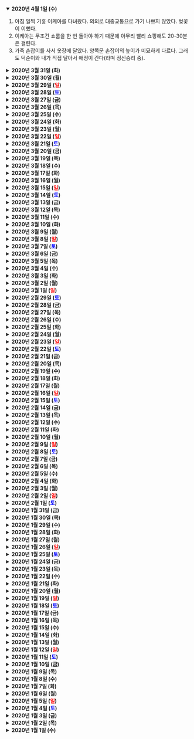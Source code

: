 <details open>
    <summary><b>2020년 4월 1일 (수)</b></summary>
        <ol>
            <li>아침 일찍 기흥 이케아를 다녀왔다. 의외로 대중교통으로 가기 나쁘지 않았다. 벚꽃이 이뻤다.</li>
            <li>이케아는 무조건 쇼룸을 한 번 돌아야 하기 때문에 아무리 빨리 쇼핑해도 20-30분은 걸린다.</li>
            <li>가죽 손잡이를 사서 옷장에 달았다. 양쪽문 손잡이의 높이가 미묘하게 다르다. 그래도 덕순이와 내가 직접 달아서 애정이 간다(라며 정신승리 중).</li>
        </ol>
</details>
<details>
    <summary><b>2020년 3월 31일 (화)</b></summary>
        <p>계속되는 짐 정리 지옥. 끝나질 않는다.</p>
</details>
<details>
    <summary><b>2020년 3월 30일 (월)</b></summary>
        <p>오늘도 가구조립, 방 정리, 박스 치우기의 연속.</p>
</details>
<details>
    <summary><b>2020년 3월 29일 (<text style="color:red">일</text>)</b></summary>
        <ol>
            <li>하루 종일 가구 조립만 했다. 고등학생 때 피규어 조립하다 허리 아파서 물리치료받은 생각이 나, 중간중간 허리 스트레칭을 했다. 가구를 조립하는 게 어른의 취미가 될 수도 있겠다는 생각을 했다. 하지만 박스 치우는 게 너무 귀찮다. 요즘엔 박스에 붙은 라벨, 테이프도 다 떼서 버려야 하니 더더욱 귀찮다. 이케아 라벨은 특히 떼기가 어려워 너무너무너무 귀찮다.</li>
            <li>조립할 게 아직 2개 더 남았다. 내일 마무리하기로. 다행히 쌓인 박스와 생활 쓰레기는 다 버렸다.</li>
            <li>내일은 에어컨 설치!</li>
        </ol>
</details>
<details>
    <summary><b>2020년 3월 28일 (<text style="color:blue">토</text>)</b></summary>
        <p>가구와 에어컨을 질렀다.</p>
</details>
<details>
    <summary><b>2020년 3월 27일 (금)</b></summary>
        <ol>
            <li>📖 성공한 사람들은 왜 격무에도 스트레스가 없을까 - '성공한 사람들의 업무 스킬을 모아놓은 책인가?' 하고 읽었더니 대부분 건강 관리에 대한 내용이었다. 기대와는 많이 달랐지만 그래도 배울 점은 많았다. 건강 관리가 성공에 필수요소이기도하고.</li>
            <li>오랜만에 파이썬 프로그래밍.</li>
            <li>월급이 들어왔다.</li>
        </ol>
</details>
<details>
    <summary><b>2020년 3월 26일 (목)</b></summary>
        <ol>
            <li>드디어 인공지능 학습 알바비가 입금되었다. 페이팔 달러로 입금된 것을 네이버포인트로 환전했다. 꿀팁의 덕순이에게 감사.</li>
            <li>카카오뱅크 상담원과 카카오톡으로 대화할 수 있어 편하다. 상담원과의 10초만에 연결되었다. 내가 원하는 답변을 듣지는 못했지만, 그 편리함에는 감탄했다. 독일 인터넷서비스 상담원과 페이스북 메신저로 대화하는데 1~2일 걸린 것 생각하면 완전 다른 세상.</li>
            <li>📖 다이어터 1~3권 - 독일에서 웹툰으로 읽고, 이번에 중고로 단행본을 사서 또 읽었다. 노력해서 변화하는 이야기는 언제 읽어도 재밌다.</li>
        </ol>
</details>
<details>
    <summary><b>2020년 3월 25일 (수)</b></summary>
        <ol>
            <li>📖 최강전설 쿠로사와 1~11권 - 완결까지 나온 것을 모르고 있었다. 아이패드로 대여해서 다 읽었다. 늘 드는 생각이지만, 다른 이에게 무언가를 강요하는 것은 좋지 않다. 나에게 무언가를 강요해도 되는 건 나 자신뿐이다. 삶의 질은 타협할 수 있다. 내 생활을 내 마음대로 정하지 못하는 것은 견디기 힘들다.</li>
            <li>📖 만화로 배우는 곤충의 진화 - '곤충의 성생활', '곤충과 꽃과의 관계', '진화와 진보는 다르다' 부분이 가장 재밌었다. 복잡한 곤충의 세계를 교육 만화 스타일로 쉽게 풀어준다. 다만 작가의 스타일이 컷마다 드립을 넣는데, 개인적으로 재밌다기보다는 집중하는데 방해되었음.</li>
            <li>📖 파워풀 - 넷플릭스의 기업문화를 엿볼 수 있는 책. 보통 기업들과는 많이 다르다. 엄청 새롭고 혁신적이라기보다는, 군살이 없고 솔직하다.</li>
        </ol>
</details>
<details>
    <summary><b>2020년 3월 24일 (화)</b></summary>
        <ol>
            <li>오늘은 중요한 회의가 있다. 잘 해내야 한다.</li>
            <li>아이패드를 보조 모니터로 쓰니 편하다.</li>
            <li>아이패드로 TFT 하니까 재밌다. 먼 미래에 플스 게임도 아이패드로 할 수 있었으면 좋겠다.</li>
        </ol>
</details>
<details>
    <summary><b>2020년 3월 23일 (월)</b></summary>
        <ol>
            <li>날씨가 많이 따뜻해졌다. 빨래가 잘 마른다.</li>
            <li>세탁기 세제통에 석회가 쌓이지 않는다...! 욕실 배수구에 석회가 쌓이지 않는다!! 싱크대에 석회가 쌓이지 않는다!!!</li>
            <li>한 3주 전부터 브런치에 글을 쓰고 있다. 주제는 나의 회사일 관련. 관심 있으신 분들은 여기로: <a href="https://brunch.co.kr/@manofpeace">https://brunch.co.kr/@manofpeace</a></li>
        </ol>
</details>
<details>
    <summary><b>2020년 3월 22일 (<text style="color:red">일</text>)</b></summary>
        <p>📖 이기려면 함께 가라 - 다시 정신차리고 즐겁게 일하자.</p>
</details>
<details>
    <summary><b>2020년 3월 21일 (<text style="color:blue">토</text>)</b></summary>
        <p>덕순이의 추천으로 가구 슬라이딩 패드를 사서 의자 밑에 붙였다. 밀면 드르륵하던 의자가 이젠 스르륵 미끄러진다. 층간소음도 안 난다. 무거운 의자라 걱정했지만 아주 잘 미끄러진다. 몇 개 더 사야지.</p>
</details>
<details>
    <summary><b>2020년 3월 20일 (금)</b></summary>
        <p>커튼을 직접 달았다. 뿌듯하다.</p>
</details>
<details>
    <summary><b>2020년 3월 19일 (목)</b></summary>
        <ol>
            <li>사람들이 코로나로 죽는 것보다, 경제 타격으로 파산해 굶어 죽으면 어떡하나 걱정.</li>
            <li>뜬금없이 4세대 아이패드가 공개됐다. 맥북과의 경계선이 점점 흐려진다. 정말로 갖고 싶지만 참자. 현재의 맥북과 아이패드로 충분하다.</li>
            <li>플스5 스펙이 공개됐다. 엑스박스에는 조금 밀리는 듯하다. 얼마나 안정적으로, 쿨링팬 소리 시끄럽지 않게, 좋은 게임을 많이 출시하느냐가 관건인 것 같다. 기대감은 많이 떨어졌다.</li>
            <li>전략적 팀 전투가 내일 모바일로 출시된다. 아이패드로 하면 꿀잼일 것 같다.</li>
            <li>부엌과 거실 형광등을 전부 LED로 갈았다. 환하니 기분 좋다.</li>
        </ol>
</details>
<details>
    <summary><b>2020년 3월 18일 (수)</b></summary>
        <p>부엌에 조명이 안쪽에 한 개, 바깥쪽에 한 개 있다. 그런데 스위치가 엉뚱하게 작동한다. 윗 버튼을 누르면 아무 반응이 없다. 아래 버튼을 누르면 안쪽 조명이 켜진다. 바깥쪽 조명을 키려면 안쪽 조명이 켜진 상태에서 윗 버튼을 눌러야한다. 이 상태로는 매일 신경쓰일 것 같다.</p>
        <p>무턱대고 스위치를 뜯었다. 나는 배선 전문가가 아니라 척보니 아무 이상함을 찾을 수 없었다. 이럴 때 초보자가 할 수 있는 건 하나씩 다 실험해보는거다. 일단 차단기를 내리고 무작위로 배선을 바꿔봤다. 다섯 번째 배선 조합에서 문제가 고쳐졌다. 그게 왜 옳은 배선 조합인지 이유는 모르겠다. 그러나 스트레스는 사라진다. 평화로운 아침이다.</p>
</details>
<details>
    <summary><b>2020년 3월 17일 (화)</b></summary>
        <ol>
            <li>대출금 상환이, 시작된다...!</li>
            <li>다음 주에는 2차 가구 구입이 예정되어있다. 돈은 끊임없이 나간다.</li>
            <li>📖 EBS 다큐프라임 자본주의 - 독일 살 때 덕순이와 함께 본 EBS 다큐 '자본주의'의 책 버전. 그 다큐는 내용은 좋았지만 연출이 워낙 별로였는데(심하게 자극적이다), 책은 내용이 괜찮았다. 누군가가 빚을 갚으면, 누군가는 파산한다. 전 세계가 함께하는 폭탄 돌리기 게임. 그러다 폭탄이 터지면, 모두가 데미지를 한 방 먹은 뒤, 다시 폭탄 게임을 시작한다. 지속 가능한 자본주의 시스템을 찾아내는 게 모두의 과제이지 않을까 생각한다. 결국엔 여기도 지속 가능성이네.</li>
        </ol>
</details>
<details>
    <summary><b>2020년 3월 16일 (월)</b></summary>
        <ol>
            <li>📖 외모에는 반드시 그 사람의 심리가 드러나게 되어 있다 - 그냥 재미로 읽으면 좋은 책. 잡상식으로 건져갈 만한 게 몇 개 있다. 나머지는 두루뭉술하고 일반화하기 힘든 이야기가 많음.</li>
            <li>덕순이와 함께 온라인 쇼핑을 하거나 가구를 검색할 때, 아이패드가 유용하다. 영상을 볼 때도 유용하다. 책 읽을 때도 유용하다. 아이패드의 활약이 점점 늘어나고 있다.</li>
            <li>어서 다음 주가 왔으면. 월급이 들어오면 가구와 에어컨을 지를 것이다.</li>
        </ol>
</details>
<details>
    <summary><b>2020년 3월 15일 (<text style="color:red">일</text>)</b></summary>
        <p>📖 딜리트 - EBS를 어린이/다큐 전문 채널로 만든 PD의 책. 선택과 집중은 아무리 강조해도 지나치지 않다. 완벽하고 변하지 않는 것은 독이다. 최고보다는 특별한 게 낫다. 단순함이 최고다. 군더더기를 쳐내야한다.</p>
</details>
<details>
    <summary><b>2020년 3월 14일 (<text style="color:blue">토</text>)</b></summary>
        <ol>
            <li>전 세입자가 두고 간 식기세척기를 어떻게 처리할까 고민했다. 고장이 나서 버려야 했다. 검색해보니 정부에서 운영하는 폐가전 수거 서비스가 있었다. 예약하니 카톡 알림이 왔다. 수거 전 날에 방문 시간을 안내해줬다. 수거하는 날 기사님께서 친절히 수거해가셨다. 모두 무료였다. 감동받아서 눈물이 나려고 한다.</li>
            <li>한국이 살기 좋긴 하지만, 그래도 독일과 비교해 아쉬운 점은 동네에 예쁜 집이 없다는 점이다. 물론 그 예쁜 외관을 유지하기 위해 편의성과 타협해야한다. 규제 때문에 마음대로 증축하기도 힘들어 사람들이 살 곳도 부족하다. 획일적인 모습이지만 살기는 쾌적한 한국 아파트가 거주의 본질에는 더 맞는 것 같다. 그냥 눈이 아쉬울 뿐.</li>
            <li>하루에 유튜브를 보는 시간이 많이 줄었다. 추천 영상은 거의 보지 않고, 구독한 채널에서 올라온 것 중 재밌어보이는 2~3개만 본다.</li>
        </ol>
</details>
<details>
    <summary><b>2020년 3월 13일 (금)</b></summary>
        <ol>
            <li>다행히 미세먼지 상태가 좋아 매일 환기하고 있다.</li>
            <li>주말이 기다려진다. 쌓인 박스쓰레기를 버릴 수 있어서.</li>
            <li>그림을 거는 식으로 두꺼비집을 가렸다. 안내방송 스피커도 그림으로 가렸다. 그럴싸하다.</li>
        </ol>
</details>
<details>
    <summary><b>2020년 3월 12일 (목)</b></summary>
        <ol>
            <li>가스렌지를 설치했다. 이제 불을 사용할 수 있다!</li>
            <li>보험에 가입했다.</li>
            <li>공유기 뒤에 외장하드를 연결했다. 이제 외장하드에 있는 파일을 열 때 굳이 맥북과 연결하지 않아도 된다.</li>
        </ol>
</details>
<details>
    <summary><b>2020년 3월 11일 (수)</b></summary>
        <p>📖 신경 끄기의 기술 - 무한긍정은 건강하지 못하다. 내 자신에게만 집중하는 것은 좋지 못하다. 허세는 오래가지 못한다. 쾌락도 오래가지 못한다. 동기부여라는 것은 없다. 어떤 상황에 처하건 문제는 계속된다. 비교는 의미없다. 모두가 위대해질 수는 없다. 반드시 최고가 될 필요는 없다. 폭넓은 경험을 끊임없이 하는 것은 의미없다. 좋게 좋게 포장하는 것은 좋지 않다. 누가 시켜서 어쩔 수 없이 하는 건 고통이다. 너무 깊게 생각하지 말고 그냥 하는 게 중요하다.</p>
</details>
<details>
    <summary><b>2020년 3월 10일 (화)</b></summary>
        <ol>
            <li>지역화폐 카드를 만들었다. 충전식 카드로, 지역 내의 가게에서만 사용할 수 있다. 할인율도 6~10%로 꽤 높다. 집 근처 가게에서 결제할 때는 이 카드를 애용할 예정.</li>
            <li>블랙 위도우 트레일러 멋있다. 개봉일 5월 1일 전에는 코로나 사태가 끝나 있길 바랄 뿐.</li>
            <li>🎬 정직한 후보 - 가벼운 마음으로 즐겁게 볼 수 있는 영화. 집주인님께서 주신 영화 관람권으로 봐서 더 꿀잼이었음.</li>
        </ol>
</details>
<details>
    <summary><b>2020년 3월 9일 (월)</b></summary>
        <ol>
            <li>📖 새벽 세시, 공시생 일기 - 저자는 현재 경기도 시청에서 일하는 공무원. 공무원 시험을 준비하며 짬짬이 쓴 일기를 엮은 책이다. 공시생의 삶은 어떤지 궁금하여 읽었는데, 역시 고되다.</li>
            <li>덕순이가 쓸 PC를 샀다. 쌩쌩 잘 돌아간다. 이케아 책상 높낮이 조절도 된다. 기분이 좋다.</li>
            <li>택배박스를 버릴 때 겉면의 택배 라벨과 테이프를 다 떼어내야 한다고 한다. 몇 개 떼어내다가 더 빠르게 뗄 수 있지 않을까 유튜브를 검색했다. 역시 관련 영상이 수두룩하게 나온다. 영상을 따라 하며 떼니 훨씬 낫다. 유튜브는 정말 고마운 존재다.</li>
        </ol>
</details>
<details>
    <summary><b>2020년 3월 8일 (<text style="color:red">일</text>)</b></summary>
        <p>📖 불의 검 1~12권 - 대하드라마를 본 듯한 재미가 있었다. 아라가 이 악물고 대장질을 할 때, 아무르 사람들이 제사를 지내는 장면에는 눈시울이 붉어졌다. 엔딩도 좋았다.</p>
</details>
<details>
    <summary><b>2020년 3월 7일 (<text style="color:blue">토</text>)</b></summary>
        <ol>
            <li>너덜너덜한 콘센트 케이스를 (일단 시험 삼아 1개만) 교체했다. 유튜브 영상 보며 따라 하니 할만하다. 나중에 너덜너덜한 것 다 바꿔야지. 새삼 영상 지식을 무료로 검색할 수 있는 환경을 제공해준 유튜브와 인터넷에게 감사.</li>
            <li>밥솥으로 고구마 쪄먹으니 간편하고 맛있다.</li>
            <li>주말은 분리수거. 이삿짐 박스가 상당히 많다.</li>
            <li>덕순이의 책상을 조립했다. 공간이 널찍하다. 높이도 위아래로 조절할 수 있다.</li>
            <li>공기청정기를 스마트폰과 연동시켰다. 사실 그냥 버튼 누르는 것이 더 편하고 빠르다. 그래도 굳이 스마트폰으로 조작하는 것이 즐겁다.</li>
            <li>집주인님께서 주신 영화관람권으로 덕순이와 영화.</li>
        </ol>
</details>
<details>
    <summary><b>2020년 3월 6일 (금)</b></summary>
        <ol>
            <li>정수기 설치해서 쓰니 편하다.</li>
            <li>택배가 계속 온다. 끊임없는 박스까기.</li>
            <li>드릴로 집 여기저기를 수리하는 것이 재밌다. 뭔가가 완성되는 기쁨.</li>
        </ol>
</details>
<details>
    <summary><b>2020년 3월 5일 (목)</b></summary>
        <ol>
            <li>전셋집으로 이사했다. 현금이 거의 다 바닥났다. 수납장은 3월 말에 월급이 들어오면 구입하는 걸로 결정. 당분간은 물건을 꺼내놓거나 박스에 넣은 채로 살아야 한다. 마침 코로나바이러스 문제도 있으니, 집들이는 나중에 해야겠다.</li>
            <li>테이블은 미리 사길 잘했다. 넓기도 하고, 콘센트 꽂이가 빌트인 되어있어 편하다.</li>
            <li>살림 장만을 위해 거대한 쇼핑을 여러 번 했다. 큰돈이 나간 것은 슬프지만 소득공제에 큰 도움이 될 것을 생각하면 위로가 된다.</li>
            <li>쇼핑하면서 각종 결제수단을 써봤다. 네이버페이, 쓱페이, 카카오페이, 앱카드, 실물 카드 등. 앱카드가 생각보다 편하다. 카카오페이는 생각보다 잘 안쓴다. 네이버페이는 적립을 많이 해줘서 좋다. 쓱페이는 그냥저냥인데 신세계 빨로 자주 쓰게 된다.</li>
            <li>문 앞에 택배 놓고 가는 시스템 재밌다.</li>
        </ol>
</details>
<details>
    <summary><b>2020년 3월 4일 (수)</b></summary>
        <p>한국은 분리수거를 꼼꼼하게 해야 한다(경비 아저씨의 눈길이 예리하다). 택배박스 라벨, 테이프도 따로 제거를 해야 한다. 사람들이 이 약속을 잘 지키는 것이 놀랍다.</p>
        <p>나는 버리는 재활용 쓰레기 중 실제로 재활용되는 것은 얼마 안 되는 것을 안다. 그래도 그 낮은 확률에라도 걸리길 기대하며 분리수거를 한다. 물론 플라스틱 소비 자체를 줄이는 것이 가장 좋다.</p>
</details>
<details>
    <summary><b>2020년 3월 3일 (화)</b></summary>
        <ol>
            <li>아파트 경비아저씨와 인사했다.</li>
            <li>원목 테이블이 왔다.</li>
            <li>집 비밀번호를 바꿨다.</li>
            <li>인터넷을 설치했다.</li>
            <li>독일의 이삿짐이 왔다.</li>
            <li>이불빨래를 했다.</li>
            <li>내일은 전셋집으로 완전히 이사한다.</li>
            <li>📖 장사의 신 - 나는 자영업자가 아니다. 그럼에도 불구하고 배울 점이 아주 많은 책. 내용 자체도 재밌다. 특히 저자의 다양한 접객 아이디어가 신선하다. 통 큰 서비스보다, 자잘한 서비스를 축적해나가는 것이 포인트. 반값 맥주를 제공하기보다, (오늘 들어온 회가 너무 싱싱해서) 한 번 드셔 보시라며 한 점 올려주는 것이 단골을 만든다.</li>
        </ol>
</details>
<details>
    <summary><b>2020년 3월 2일 (월)</b></summary>
        <p>📖 내 문장이 그렇게 이상한가요? - 문장 잘 쓰는 법과 일기가 묘하게 섞여있는 책. 이런 걸 재밌고 유익하다고 하는 것 같다.</p>
</details>
<details>
    <summary><b>2020년 3월 1일 (<text style="color:red">일</text>)</b></summary>
        <p>새로 산 세탁기가 과연 전셋집 세탁실 문을 통과할 수 있을까 걱정.</p>
</details>
<details>
    <summary><b>2020년 2월 29일 (<text style="color:blue">토</text>)</b></summary>
        <ol>
            <li>📖 윤태영의 좋은 문장론 - 글을 좀 더 잘 쓰고 싶어서 읽은 책. 이 책에 따르면 글은 잘 쓰는 것보다 잘 고치는 것이 더 중요하다. 시작할 때는 일단 내용 위주로 쓰자. 그리고 다시 읽으면서 여러 번 고치자. 간결하고 쉬운 문장으로 고치자.</li>
            <li>가구 보러 이케아 간다. 한국 이케아는 어떻게 다를지 (아니면 하나도 안 다를지) 기대된다.</li>
            <li>전세대출을 도와주신 은행 직원분을 칭찬하는 민원을 넣었다. 그분의 승진에 조금이라도 도움이 되기를 바란다.</li>
        </ol>
</details>
<details>
    <summary><b>2020년 2월 28일 (금)</b></summary>
        <ol>
            <li>건조해서 인공눈물을 많이 넣어서 그런지, 속눈썹이 많이 자랐다. 숱도 풍부해졌다.</li>
            <li>전셋집을 얻었다. 계획 속에만 있던 전셋집을 실제로 얻었다!</li>
            <li>오늘은 도배하는 날. 쓰레기봉투, 음료수, 간식을 사자.</li>
            <li>집의 정확한 도면을 만드려 한다. 오피스 디포에서 줄자를 샀다.</li>
        </ol>
</details>
<details>
    <summary><b>2020년 2월 27일 (목)</b></summary>
        <ol>
            <li>📖 일의 기쁨과 슬픔 - 재밌는 단편 소설집이었다. 첫 두 편은 뭔가 밥 먹다 만 느낌이어서 이상했는데, 나머지는 괜찮았다.</li>
            <li>📖 남편이 회사를 그만둔다고 합니다... - 크게 재밌지도, 재미없지도 않은 만화책. 돈 내고 읽지 않아서 다행이다.</li>
            <li>저번 달에 짧은 글을 써서 국립국어원에 제출했다 (인공지능 학습을 위해 쓰인다고 한다. 현재는 마감되었음). 그 보상으로 문화상품권 3만 원을 받았는데, 어디에 써야 될지 약간 고민.</li>
        </ol>
</details>
<details>
    <summary><b>2020년 2월 26일 (수)</b></summary>
        <p>집 앞 고깃집의 점심 메뉴가 좋다.</p>
</details>
<details>
    <summary><b>2020년 2월 25일 (화)</b></summary>
        <ol>
            <li>인공지능 학습 알바비를 받기 위해 미국의 W-8BEN 문서에 서명을 해야 했는데, 모두 전자서명으로 이루어졌다. 한국의 공문서에는 언제 전자서명이 도입되려나, 생각을 해보았는데 한국은 이미 (휴대폰 또는 공인인증서를 통한) 본인인증 시스템이 서명을 대체하고 있다. 공문서 관련해서 '내가 손으로 서명할 일이 있었던가?' 질문해보니 없었다. 이미 앞서가고 있었음.</li>            
            <li>📖 평등은 없다 - 너무 짧은 책이라 당황스러웠지만 그래도 생각해볼 만한 주제였다. 경제적 불평등이 문제가 아니라 빈곤이 문제고 다수가 돈을 (괜찮은 일상을 살기에) 충분하게 갖지 못함이 문제다.</li>
            <li>📖 나는 아마존에서 미래를 다녔다 - (실제로 그런지는 모르겠지만 일단 저자가 스스로를 소개하기엔) 슈퍼 록스타 개발자가 아닌 평범한 실력의 개발자로서 아마존에서 12년간 근무하며 경험하고 배웠던 일들과 아마존의 업무 문화를 엿볼 수 있는 책. 공감 가는 내용과 배울 내용이 적절히 섞여있어 개인적으로 많이 와 닿는 책이었다. 끝없이 오직 본질을 추구하며 달려가는 것은 매우 보람차면서도 지치는 일이다.</li>
        </ol>
</details>
<details>
    <summary><b>2020년 2월 24일 (월)</b></summary>
        <p>📖 하이퍼포커스 - 언제나 100% 집중하는 삶은 사실 그리 좋지 못하다는 것을 가르쳐준 책. 몰입 상태는 최고로 생산적이지만 강한 통제력 때문에 창의적이지 못하다. 반대로 아무 생각 없이 멍 때리기는 생산적이지는 않지만 창의적이다. 창의적이기만 해서는 아무것도 이루지 못하지만, 생산적이기만 해서는 새로운 관점에서 보지 못한다.</p>
        <p>결론은 (언제나 그렇듯이) 밸런스.</p>
</details>
<details>
    <summary><b>2020년 2월 23일 (<text style="color:red">일</text>)</b></summary>
        <ol>
            <li>일요일은 가계부 작성.</li>
            <li>어머니가 주신 시루떡 맛있다.</li>
            <li>오랜만에 오래 잘잤다.</li>
        </ol>
</details>
<details>
    <summary><b>2020년 2월 22일 (<text style="color:blue">토</text>)</b></summary>
        <ol>
            <li>다음 주에 전셋집 잔금을 치르기 위해 이체한도를 올렸다. 긴장됨.</li>
            <li>다행히 마블과 소니의 관계는 좋은 쪽으로 발전하고 있는 듯. 스파이더맨 영화가 더 다양하게 나올 것 같다.</li>
            <li>인공지능 학습시키기 알바 2개.</li>
        </ol>
</details>
<details>
    <summary><b>2020년 2월 21일 (금)</b></summary>
        <ol>
            <li>안드로이드11이 프리뷰 봤는데 재밌는 기능이 많다. 특히 화면 자체 녹화 기능과 세부 권한 설정.</li>
            <li>김밥 김에 밥 깔아주고 다 만든 김밥 썰어주는 로봇이 신기하다.</li>
            <li>커피우유 2+1 좋다.</li>
        </ol>
</details>
<details>
    <summary><b>2020년 2월 20일 (목)</b></summary>
        <ol>
            <li>덕순이가 추천해준 중국노래 芒种 아주 좋다.</li>
            <li>전세대출이 본심사에 들어갔다. 긴장됨.</li>
            <li>국민은행 전자 서명 스크린을 유심히 보니까 Adobe Sign을 사용하고 있었다. 국내 전자서명 업체의 소프트웨어가 아니라 놀라웠음. 어서 전자서명/전자도장으로 근로계약서도 작성하고, 부동산 거래도 하는 시대가 왔으면.</li>
            <li>카카오 이메일 계정을 만들었지만 웹버전도 없고 전용앱도 없어서 방치 중...</li>
        </ol>
</details>
<details>
    <summary><b>2020년 2월 19일 (수)</b></summary>
        <p>📖 논어 - 어려울까봐 많이 걱정했는데 생각보다는 읽을만했다. 중국어 부분은 모르니 건너뛰고, 친절한 한국어 번역과 해설이 날 살려주었다. 읽으면서 인상 깊었던 부분을 추려봄:</p>
        <ul>
            <li><i>군주는 신하를 예(禮)로써 통솔하고, 신하는 군주를 충심으로 섬겨야 합니다.</i></li>
            <li><i>백성들을 교화하고 이끌 수는 있지만, 그들에게 강요해서는 안 된다.</i></li>
            <li><i>계문자(季文子)가 세 번 생각한 뒤에야 행하였다. 공자가 이 말을 듣고 말했다. "두 번이면 충분하다."</i></li>
            <li><i>군자는 화합하지만 동일하지 않으며, 소인은 동일하지만 화합하지 않는다.</i></li>
            <li><i>원양(原壤)이 두 다리를 벌리고 앉아 공자를 기다렸다. 공자가 그를 비난하였다. "너는 어려서는 효제(孝悌)를 배우지도 않았고, 장성해서는 이뤄놓은 것도 없고, 늙어서는 죽지도 않으니 정말 도적이로다." 그러면서 지팡이로 그의 종아리를 쳤다.</i></li>
        </ul>
</details>
<details>
    <summary><b>2020년 2월 18일 (화)</b></summary>
        <p>📖 카오스 멍키 - 실리콘밸리의 (야수성이 들끓는) 무법지대와 같은 이야기는 언제 읽어도 재밌다. 특히 (저자가 페이스북에서 일했던 내용을 토대로) 페이스북의 업무 문화를 머릿속에 그려볼 수 있다는 점이 좋았다. IT 스타트업의 세계는 냉정하고, 쉴 새 없고, (끝이 없기에) 지치지만, 그만큼 중독성이 있다.</p>
        <p>흥미로운 얘기와는 별개로, 저자가 그다지 좋은 인성의 소유자는 아닌 것 같다. 저자 본인이 벌인 일 중 몇몇은 꽤 쓰레기 같은 행동이었으니까. 근데 그건 (책을 자세히 읽어보면) 저자 본인도 인정하는 것 같다.</p>
</details>
<details>
    <summary><b>2020년 2월 17일 (월)</b></summary>
        <ol>
            <li>국내 관객 수는 잘 모르겠지만 소닉은 전 세계적으로 흥한듯하다. 지난 4일 동안의 (전 세계) 박스오피스 매출이 1000억 원을 넘었음.</li>
            <li>면을 넣은 마파두부 너무 맛있다. 적당히 맵고.</li>
            <li>글을 읽을 때 E잉크와 스마트폰 중 어느 게 눈이 더 피로한가에 대한 자료를 보니 결론은 둘 다 비슷하다였다.</li>
        </ol>
</details>
<details>
    <summary><b>2020년 2월 16일 (<text style="color:red">일</text>)</b></summary>
        <ol>
            <li>이마트에서 장보고 폰으로 적립 후 카드로 결제하는 건 번거로우니 다음부터는 쓱페이를 써보자.</li>
            <li>간편 결제 서비스와 적립금 쌓이는 것 때문에 가계부 정리가 복잡해졌다. 좀 더 간단하게 정리할 수 있도록 궁리해봐야겠다.</li>
            <li>어제는 술 마시면서 책을 읽어보았는데 영 아니었다. 책은 맑은 정신으로 읽자.</li>
        </ol>
</details>
<details>
    <summary><b>2020년 2월 15일 (<text style="color:blue">토</text>)</b></summary>
        <p>📖 네이버는 어떻게 일하는가 - 네이버의 업무 문화에 대한 책인 줄 알았는데, 업무 문화뿐만 아니라 창업스토리, 현재 투자하고 있는 기술 등 네이버에 대한 전반적인 내용을 모두 다루고 있다.</p>
        <p>책에 소개된 네이버의 업무 문화는 요즘 IT회사들이 일하는 방식과 크게 다르지 않다. 자유로운 업무 스케줄을 갖고, 이동하면서 스마트폰으로 일하고 집에서 일했다가 사무실에서 일한다. 이건 크게 특별할 것이 없는 부분이다. 다만 조직관리 부분에서 아메바식 경영스타일을 도입한 것은 몰랐던 사실이라 흥미로웠다.</p>
        <p>대표가 서비스 디테일에 대한 수정 요청을 24시간 언제든지 담당 팀에게 메시지를 보내면 담당 팀이 최대한 빠르게 조치를 취하는 건, 나는 양날의 검이라고 생각한다. 디테일에 대한 집착은 환영이지만, 대표가 하는 말이면 모든 우선순위를 제쳐놓고 처리하게 되어 고객의 의견과 데이터보다 대표에 말에 귀를 기울이게 될 수도 있다. 일하는 직원으로서의 피로도도 상당할 테고.</p>
        <p>그래도 네이버가 한국을 대표하는 테크회사인 것은 사실이고, 네이버의 서비스도 상당히 괜찮아졌다. 저자가 말하는 것처럼 향후 어떻게 '검색과 뉴스' 회사에서 '기술' 회사로 거듭날지 궁금하다.</p>
</details>
<details>
    <summary><b>2020년 2월 14일 (금)</b></summary>
        <p>'원래 그런거야' 이 말이 아마 TOP3 안에 들 정도로 싫다.</p>
</details>
<details>
    <summary><b>2020년 2월 13일 (목)</b></summary>
        <p>📖 마케팅이다 - 세스 고딘이 해주는 마케팅 이야기 책. 마케팅은 '누구의 문제를 어떻게 해결해줘야 할까?'에서 출발해야 한다는 메시지에 동의한다. 본질에 집중하고 소수의 팬에게 집중해야 한다. 불특정 다수에게 광고를 뿌리는 시대는 (아직 많이들 그렇게 하고 있긴 하지만) 끝나가고 있다. 더 민주적이고, 투명하고, 빡빡하고, 혼란스럽고, 신뢰를 구축하기 어렵고, 될 놈은 되고, 껍데기가 아닌 본질에 (진짜로) 올인해야 하는, 그렇게 하기는 정말 어렵기 때문에 그렇게 해내는 자들이 보상을 쓸어가는, 그런 방향으로 (더 빠르게) 흘러갈 것이라 생각한다.</p>
</details>
<details>
    <summary><b>2020년 2월 12일 (수)</b></summary>
        <ol>
            <li>1월 통신비 8800원이 출금된다는 알림이 왔다. 독일 가기 전 6~7만 원 쓰던 걸 생각하면 아주 꿀.</li>
            <li>각종 알림이 카톡으로 오는 건 좋은데, 역시 카톡 채팅방 리스트가 난잡해지니 신경 쓰인다. 채팅과 알림 탭을 구분할 수 있으면 좋을 텐데.</li>
            <li>어제 저녁은 일 이야기하면서 삼겹살.</li>
        </ol>
</details>
<details>
    <summary><b>2020년 2월 11일 (화)</b></summary>
        <ol>
            <li>한국에선 이메일이 철저히 무시당하고 그 대신 카톡, 문자, 전화가 상당히 자주 쓰인다. 상대방의 반응을 빨리빨리 얻어낼 수는 있지만, 반대로 정확한 정보를 한 곳에 시간 순서대로 모아놓는 작업이 따로 필요해서 좀 귀찮다. 체계보다는 느낌적인 느낌이 더 중시되는 느낌적인 느낌.</li>
            <li>구독하는 해외 서비스의 결제 카드정보를 신용카드로 바꾸었다.</li>
            <li>구글의 프로그레시브 웹앱을 4개 써보았다(드라이브, 포토, 맵, 유튜브뮤직). 미래의 모든 앱은 전부 프로그레시브 웹앱으로 되지 않을까 생각한다.</li>
        </ol>
</details>
<details>
    <summary><b>2020년 2월 10일 (월)</b></summary>
        <ol>
            <li>오늘은 전세자금 마련을 위해 오랫동안 묵혀놨던 정기예금을 해지하자.</li>
            <li>신용카드를 픽업하러 가자.</li>
            <li>조금 덜 추워졌다.</li>
        </ol>
</details>
<details>
    <summary><b>2020년 2월 9일 (<text style="color:red">일</text>)</b></summary>
        <ol>
            <li>어제 저녁에 이태리 부대찌개 먹었는데 햄도 듬뿍 들었고 국물 뜨근하고 다 좋았다.</li>
            <li>장모님 환갑. 맛있는 저녁과 술. 즐거운 시간.</li>
            <li>일찍 씻고 자자. 한국 와서 수면 패턴이 많이 어그러졌음.</li>
        </ol>
</details>
<details>
    <summary><b>2020년 2월 8일 (<text style="color:blue">토</text>)</b></summary>
        <ol>
            <li>드디어 독일에서 온 이삿집이 전부 도착했다. 설날과 담당자 실수 등이 겹쳐 많이 늦어졌지만, 다 도착했으니 됐다. 지금 임시로 살고 있는 오피스텔에는 둘 곳이 없기 때문에 당분간은 부모님 집에 놓기로.</li>
            <li>🎬 버즈 오브 프레이(할리 퀸의 황홀한 해방) - 가벼운 마음으로 즐겁게 볼 수 있는 영화였다. 의외로 액션이 괜찮았고, 헌트리스 캐릭터가 마음에 든다. 내용 전개가 뒤죽박죽이면서도 나중에 합쳐진 후 막나가는 느낌이 좋았음.</li>
            <li>거실에 놓을 테이블을 결제했다. 큰 돈이 나갈 때마다 가슴이 철렁하지만, 그래도 마음에 드는 공간을 만들어 가는 건 기분이 좋다.</li>
        </ol>
</details>
<details>
    <summary><b>2020년 2월 7일 (금)</b></summary>
        <ol>
            <li>현재 나에겐 PS4가 없기 때문에, 형에게 나의 PS4 아이디를 빌려줬다. 내 라이브러리에 있는 어쌔신 크리드 오디세이를 공짜로 플레이할 수 있어서 좋아하는 중.</li>
            <li>📖 에이트 - 인공지능 사회에 관한 책. 저자가 한국인이라 좀 더 와 닿는 이야기가 많았다. 인공지능은 사회의 기계적인 부분(무언가를 만들거나, 운반하거나, 확인하거나, 감시하는 등)은 대부분 대체하고 있고 계속해서 대체할 것이다. 인공지능에게 대체되지 않는 인간이 되려면 어떡해야 할까. 책을 읽으면서 내린 결론은, 인공지능의 기술적인 사실과 존재의미를 정확히 이해하고, 그 인공지능을 적극 활용하는 창조적이고, 이타적이고, 철학적으로 생각할 수 있는 사람이 되도록 죽을 때까지 갈고닦는 삶을 살아야한다. 그렇지 않으면 인공지능의 보호 아래 그저 살아가기만 하는 존재가 될지도 모른다.</li>
            <li>90년대 대격변은 PC였고, 2000년대 초반 대격변은 인터넷, 2010년 이후의 대격변은 스마트폰. 스마트폰 다음의 대격변은 무엇일까 예측을 해보면, 나는 인공지능, 도시 인프라 그리고 법이라고 생각한다. 인공지능이야 계속해서 발전해 모든 곳에 스며들 것이고, 도시 인프라도 그에 맞춰 전부 리뉴얼되어야 하고, 관련 법도 뜯어고칠 곳이 많다. 근데 만약 인공지능 수준이 상당히 높아졌고, 도시도 대부분 스마트 시티로 리뉴얼됐고, 법도 그에 맞게 개정되었다고 치면, 그다음은 뭐지?</li>
        </ol>
</details>
<details>
    <summary><b>2020년 2월 6일 (목)</b></summary>
        <ol>
            <li>가구를 보러 원당까지 다녀왔다. 마음에 드는 걸 찾아서 다행.</li>
            <li>매끄러운 협업은 기분이 좋다.</li>
            <li>상하목장 우유 비싸지만 맛있음.</li>
        </ol>
</details>
<details>
    <summary><b>2020년 2월 5일 (수)</b></summary>
        <ol>
            <li>아침에 엄청 추웠다. 살려는 매트리스에 누워보기 위해 추위를 뚫고 침대 매장으로 가 열심히 누워본 후 결제했음.</li>
            <li>전세대출 이율을 낮추기 위해 신용카드를 발급했다. 또한 먼 미래에 높은 신용등급으로 대출을 받기 위해서도 신용카드를 써야 하는 상황. 바로바로 돈이 빠져나가지 않는 게 귀찮긴 하지만 그 외에는 괜찮을 것 같다.</li>
            <li>이마트 푸드코트 밥 맛있다.</li>
        </ol>
</details>
<details>
    <summary><b>2020년 2월 4일 (화)</b></summary>
        <ol>
            <li>📖 미니멀라이프 물건 관리와 정리법 - 원래 책 제목이 'すっきり暮らすために持たないもの、やめたこと'인데, 한국 제목은 그 뉘앙스를 다 날려버린 정리 스킬 모음집으로 만들어버렸다. 구린 제목과는 다르게 배울만한 정리 기술이 쏠쏠하게 있었다. 완벽한 수납보다는 애초에 수납할 물건을 (엄격한 규칙을 갖고)적게 유지하는 것이 핵심.</li>
            <li>덕순이가 알려준 이천쌀 아이스크림 맛있다. 이마트24 편의점에서만 판다고 함.</li>
            <li>테이블 사이즈를 보러 판교 무인양품을 갔다. 낮은 테이블이 꽤 기분 좋다. 하지만 퀄리티에 비해 비쌈.</li>
            <li>덕순이와 오전에 치과 가서 스케일링을 받았다. 독일과 비교해서 모든 것이 훌륭했다. 친절한 직원들, 최신식 장비, 폐렴 때문인지 열도 재주고, 이 닦는 법도 가르쳐주고, 의료보험까지 된다.</li>
            <li>백종원의 홍콩반점에서 고추짜장+볶음짬뽕+탕수육을 시켜 덕순이와 맛있게 먹었다. 저렴한데 맛까지 있으니 만족도 매우 높았음.</li>
            <li>은행에서 약 1시간 상담 후 전세대출을 신청했다. 덕순이와 난 이제 빚쟁이의 삶으로 향한다.</li>
        </ol>
</details>
<details>
    <summary><b>2020년 2월 3일 (월)</b></summary>
        <ol>
            <li>덕순이와 집에서 고기를 구워 먹었는데 그렇게 꿀맛일 수가 없었다. 게다가 고기 먹을 때 필요한 상추와 깻잎을 손쉽게 살 수 있다는 점에서 감동이었다. 모든 걸 베를린과 비교하면 더 증폭해서 즐길 수 있다^_^</li>
            <li>전통 찻집엔 전통 차만 있는 게 아니었다. 몰랐음.</li>
            <li>어서 전셋집으로 이사 가고 싶은 마음. 한 달 남았다.</li>
        </ol>
</details>
<details>
    <summary><b>2020년 2월 2일 (<text style="color:red">일</text>)</b></summary>
        <p>📖 공부의 미래 - 모르는 것을 효과적으로 공부하는 법을 공부하는 것이 중요하다.</p>
</details>
<details>
    <summary><b>2020년 2월 1일 (<text style="color:blue">토</text>)</b></summary>
        <ol>
            <li>한국에서 보낸 첫 한 달에 대한 감상은... 벌써 한 달이 지났네? 아직도 새로운 발견이 있다. 정말 모든 것이 모바일 위주라던가, 번화가의 길거리도 놀랍도록 깨끗하다던가, 사람들이 생각보다 마스크를 안 쓰고 다닌다던가, 지하철 와이파이가 잘 잡혀도 일부 구간(주로 터널)에서는 안 잡힌다던가, 슈퍼/편의점 브랜드별 오리지널 맥주가 생겼다던가 등등.</li>
            <li><p>오늘은 수원 영통에 있는 삼성 박물관을 다녀왔다. 주말인데도 한산한 걸 보면 큰 인기는 없는 듯? 대신 삼성 본사 옆에 있다 보니 박물관 구성을 세심하게(=돈을 발라서) 잘해놓았다. 입장료는 무료(!). 전기의 발견부터 시작해 현재 인공지능 시대에 이르기까지 삼성이 그 역사와 함께 어떤 형태로 발전해왔는지 한눈에 볼 수 있다. 애니콜 휴대폰이나 브라운관TV 같이 추억의 가전제품도 많이 볼 수 있어서 나름 재밌음.</p>
            <p>삼성은 한국인으로서 복잡 미묘한 감정이 드는 기업이지만, 세계 최고의 기술력과 자본을 가진 기업인 것은 부정할 수 없고 배울 점도 많다. 다만 전시관에 소프트웨어에 대한 이야기가 거의 없어 역시 이 부분은 아직 자신이 없구나 느꼈음.</p></li>
            <li>2월 1일이니 1월의 가계부를 정리하자.</li>
        </ol>
</details>
<details>
    <summary><b>2020년 1월 31일 (금)</b></summary>
        <ol>
            <li><p>📖 OKR: 전설적인 벤처투자자가 구글에 전해준 성공 방식 - 나는 구글이 OKR을 만들었다고 생각했는데, 1980년대에 앤디 그루브라는 사람이 만들었고, 후에 인텔이 도입했고, 그 후에 인텔이 도입한 사례를 참고해 구글이 도입했다는 것이라는 게 놀라웠다.</p>
            <p>또한 OKR은 회사에서 사용하는(내가 다니는 회사에서도 사용하고 있다) 성과 측정 도구라고만 생각했는데, 생각보다 많은 유명인들이 자신의 개인적인 용도로도 OKR을 사용하고 있다는 게 놀라웠다. 덕순이와 나 사이에서도 "우린 현재 행복한 가정을 이루고 있는가?"를 구체적으로 측정할 수 있도록 시험 삼아 OKR을 사용해보면 어떨까 한다.</p></li>
            <li>어제 친구를 만나러 공덕을 갔다. 사업을 즐거운 마음으로 하시는 것 같아 좋았고 재밌는 구경도 많이 시켜주셨다. 새로운 무언가를 만드는 사람의 이야기는 언제나 재밌음.</li>
            <li>생각해보니 나의 첫 직장은 공덕에 있었고, 매일 왕복 4시간을 출퇴근에 소비했다(당시엔 스마트폰도 없었다). 옛날엔 어떻게 그렇게 무식 부지런하게 다녔는지 모르겠다. 오랜만에 오니 기억나는 가게도 있고 새로 생긴 가게도 있고, 추억이 새록새록하다. 근로자로 일한 지 벌써 10년.</li>
        </ol>
</details>
<details>
    <summary><b>2020년 1월 30일 (목)</b></summary>
        <p>전세대출에 필요한 재직증명서와 월급명세서를 출력하려 하는데 사무실 프린터가 어째서인지 잘 작동하지 않아 오피스디포에서 가서 출력을 하는데 단 돈 200원. 게다가 카드결제가 가능하다. 나는 충격 먹었다.</p>
        <p>아직 내가 독일에 살고 있다면 프린터 구입을 고려해보겠으나 지금처럼 1) 각종 무인발급기에서 증명서를 출력할 수 있고 2) 개인적으로 필요한 서류는 몇 백 원에 출력소에서 출력할 수 있다면, 프린터는 안 사도 되겠다(사실 출력소에서 싸게 프린트하는 건 10~20년 전에도 가능했으나 어느새 잊고 있었음).</p>
        <p>프린터뿐만 아니라 다른 것도 집에 이것저것 구비해놓는 것보다 (약간 불편하더라도)필요할 때 주변 상권의 인프라를 이용하는 게 더 간편하고 돈도 덜 들 것 같다.</p>
</details>
<details>
    <summary><b>2020년 1월 29일 (수)</b></summary>
        <p>전셋집 가구 배치를 어떻게 할까 아이패드로 이리저리 돌려보다가 늦게 잤다.</p>
</details>
<details>
    <summary><b>2020년 1월 28일 (화)</b></summary>
        <ol>
            <li>어제 덕순이와 카페에 가서 각자 할 일을 하며 시간을 보냈는데 평화롭고 좋았다.</li>
            <li>대출 신청에 필요한 서류를 모으자.</li>
            <li>생각보다 편의점에 잘 안 가게 된다. 비싸기도 하고.</li>
        </ol>
</details>
<details>
    <summary><b>2020년 1월 27일 (월)</b></summary>
        <p>안락한 환경에 젖어들지 말자.</p>
</details>
<details>
    <summary><b>2020년 1월 26일 (<text style="color:red">일</text>)</b></summary>
        <p>🎬 남산의 부장들 - 친구들과 밤늦게 봐서 졸리면 어떡하나 걱정했는데 쓸데없는 걱정이었다. 다 보고 나서 계속 "재밌다 재밌다" 했음. 어제 다 읽은 한국 근현대편과 영화 내용이 겹치기 때문에 머릿속에 더 빠져들었던 것 같다.</p>
        <p>또한 한국 영화에서 의미 없이 많이 나오는 1) 과도하게 잔인한 장면 2) 내용과 관계없는 예쁜 아이캔디 배우 3) 그 아이캔디 배우의 과도한 노출과 잠자리 장면이 없어 더 마음에 들었다.</p>
</details>
<details>
    <summary><b>2020년 1월 25일 (<text style="color:blue">토</text>)</b></summary>
        <ol>
            <li>📖 역사 멘토 최태성의 한국사 근현대편 - 전근대편보다 더 가까운 과거의 일을 이야기하고 있어서 재밌었다. 2018년에 나온 책이라 그런지 문재인 대통령 취임 등 굉장히 최근까지의 내용을 다루고 있다.</li>
            <li>설을 맞아 부모님 집에 왔는데, 탁자 위에 물티슈가 하나 있었다. 물티슈 이름이 "홈플러스 시그니처 물티슈"였다. 출시된 상품이 성숙해지면서 (누구에게나 추천할 수 있는) 하나의 대표 상품으로 자리 잡아가는 게 시그니처 상품이라고 생각했는데, 홈플러스 물티슈는 아예 제품명에 '시그니처'를 넣어버렸다(사람 이름으로 치면 '김훌륭'이 아닐까). 하나의 마케팅 용어로 굳어지고 있다는 느낌을 받았다. 이 단어 중구 남방으로 너무 많이 보임.</li>
            <li>한국의 맥주 종류가 참 다양해진 게 보인다. 최근에 마신 건 GS슈퍼의 '경복궁' 맥주인데 너무 강하지 않고 맛있다. 유럽 맥주야 지겹도록 마셨으니, 국내 브랜드를 다양하게 즐겨보자.</li>
        </ol>
</details>
<details>
    <summary><b>2020년 1월 24일 (금)</b></summary>
        <p>어제 스타벅스에서 일하는데 콘센트 자리가 없어서 맥북 배터리가 간당간당했다. 하지만 살아남았음.</p>
</details>
<details>
    <summary><b>2020년 1월 23일 (목)</b></summary>
        <ol>
            <li>밥솥으로 밤 쪄 먹으니 꿀맛.</li>
            <li>집에서 일할 때 끝을 맺는 게 중요하다고 느꼈다. 안 그러면 끝도 없이 일하게 된다.</li>
            <li>레진에서 설 선물로 비싼 과일을 보내줬는데, 연재 종료된 지 꽤 된 작품(매출도 콩알만 한 수준이다)에게 왜 계속 신경 써주는지 의아하면서도 맛있게 먹었다.</li>
        </ol>
</details>
<details>
    <summary><b>2020년 1월 22일 (수)</b></summary>
        <p>📖 역사멘토 최태성의 한국사 전근대편 - 우리나라 역사에 대한 교양이 부족하다고 느끼던 참에, 예스24 북클럽에 눈에 띈 책. 단순히 랭킹이 높아서 읽기 시작했는데, 쉽게 쓴 덕분인지 빠르게 읽었다. 읽으면서 든 생각은, 나의 이득을 위해 타인을 구속하면 언젠가는 그 대가를 지불해야하는 것 같다.</p>
</details>
<details>
    <summary><b>2020년 1월 21일 (화)</b></summary>
        <p>📖 90년생이 온다 - 예스24 북클럽(덕순이 덕분에 2달 무료)에 있길래 읽었다. 의외로 자세한 사례와 연구가 꽤 있어 생각할 거리가 많았다. 앞으로의 세상은 지금보다 훨씬 더 직관적이고 투명하게 바뀔 것이라 생각한다. 그런 과정에서 나를 포함한 많은 사람들의 삶에 변화가 있겠지?</p>
</details>
<details>
    <summary><b>2020년 1월 20일 (월)</b></summary>
        <ol>
            <li>어제는 오랜 친구와 오랜만에 만나서 보쌈과 파전과 막걸리를 먹으며 즐거운 시간.</li>
            <li>이번 주는 먹는 거 조금 쉬어야지.</li>
            <li>이번 주에 한국에서의 첫 월급이 들어온다. 두근두근.</li>
        </ol>
</details>
<details>
    <summary><b>2020년 1월 19일 (<text style="color:red">일</text>)</b></summary>
        <ol>
            <li>오랜만에 9시간을 잤다.</li>
            <li>어제는 반가운 친구들을 만났다. 한 명이 미국에서 온 덕분에 서울 관광도 즐겁게 했는데, 내가 기억하던 것과 많이 달라졌다. 경복궁이 너무 아름답고 조용해서 많이 걸었다.</li>
            <li>📖 스몰빅 - 평범한 자기 계발 책일 줄 알았는데 의외로 쓸만한 부분이 있었다. 불타는 의지와 동기부여보다는 '그렇게 할 수밖에 없는 환경과 시스템'을 만들어 매일 조금씩 만들어 가는 것이 훨씬 효과적이고 현실적이다.</li>
        </ol>
</details>
<details>
    <summary><b>2020년 1월 18일 (<text style="color:blue">토</text>)</b></summary>
        <ol>
            <li>🎬 천문 - 세종대왕과 장영실의 이야기를 다룬 영화. 장영실이 흥분에 가득 차서 시계를 뚝딱뚝딱 만들 때, 그 새로운 것을 만들어내는 에너지가 기분 좋았다. 내용도 전반적으로 재밌었음.</li>
            <li>내가 돈 쓴 적도 없는 곳에서 현금영수증이 기록되길래 뭔가 싶었는데, 아마 나의 휴대폰 번호를 전에 쓰던 사람의 가족이 적립하는 것이 아닐까 싶다. 나야 손해 볼 것 없이 오히려 이득이지만, 그래도 말해줄 방법이 없어서 안타깝네.</li>
            <li>중요하고 급한 것보다, 중요하지만 급하지 않은 것에 시간을 투자하자.</li>
        </ol>
</details>
<details>
    <summary><b>2020년 1월 17일 (금)</b></summary>
        <ol>
            <li>이제 유튜브 2배속 없이는 영상을 못 보겠다.</li>
            <li>롤의 전략적 팀전투 모드가 너무 재밌어서 하루에 꼭 3판 정도는 하고 잔다. 끊임없이 새로워지는 롤을 보면 어떤 게임이 장수하는지 눈에 보인다.</li>
            <li>어젯밤에 덕순이와 전셋집 도면을 아이패드로 이리저리 돌리보면서 안에 가구를 이리저리 배치하면서 어디에 뭘 놓을지 이야기하는 순간이 아주 즐거웠다. 덕분에 늦게 잤다.</li>
        </ol>
</details>
<details>
    <summary><b>2020년 1월 16일 (목)</b></summary>
        <ol>
            <li>하루 루틴이 어느정도 자리잡혔다. 컨디션도 좋고.</li>
            <li>아침엔 감동란.</li>
            <li>점심 때 스시를 먹자!!</li>
        </ol>
</details>
<details>
    <summary><b>2020년 1월 15일 (수)</b></summary>
        <p>아침에 일어나면 독일에서 야근 중인 애들과 이야기할 수 있다.</p>
</details>
<details>
    <summary><b>2020년 1월 14일 (화)</b></summary>
        <p>살기 좋은 동네와 비싼 동네는 역시 별개라는 생각이 든다. 잠깐 판교를 갔다 올 일이 있었는데, 평균 밥값을 12000원 이상 잡아야 하고 가게도 그렇게 많지 않다. 주변 건물 디자인이나 퀄리티는 정말 좋지만, 정작 이용해야 할 인프라가 그렇게 다양하지는 않아서 집값과 물가가 훨씬 낮은 지역이 살기는 더 좋다는 생각이 들었다.</p>
</details>
<details>
    <summary><b>2020년 1월 13일 (월)</b></summary>
        <p>📖 시녀 이야기 - 역시 남에게 무언가를 강제한다는 것은 좋지 않다. 사람은 자유롭고 심심하지 않아야한다.</p>
</details>
<details>
    <summary><b>2020년 1월 12일 (<text style="color:red">일</text>)</b></summary>
        <ol>
            <li>🎬 만달로리안 시즌1 - 디즈니+ 스타워즈 드라마. 나 같은 라이트 팬이 (잔뜩 심어진 이스터에그를 눈치채지 못하는 상태에서) 보기에도 평범하게 재밌는 작품이었다. 아기 요다를 데리고 탈출하는 에피소드3과 마지막 에피소드가 가장 재밌었다.</li>
            <li>🎬 겨울왕국 - 2를 본 후에 1이 궁금해져서 아침에 봤는데 1이 훨씬 재밌었다. 2는 캐릭터와 음악 외에는 기억나는 게 별로 없는데, 1은 아주 인상적이었다.</li>
            <li>점심은 가족점심. 샤브샤브.</li>
        </ol>
</details>
<details>
    <summary><b>2020년 1월 11일 (<text style="color:blue">토</text>)</b></summary>
        <ol>
            <li>전세 계약서에 서명하고 계약금 다 지불했다. 큰 금액이라 긴장됐지만 무사히 잘 마무리되었다.</li>
            <li>집주인분이 인상도 좋고 상대방을 존중해주는 스타일이라 마음에 들었다.</li>
            <li>계약하고 오는 길에 덕순이와 명랑핫도그를 먹었는데 엄청 맛있었다. 하지만 칼로리가 폭탄이어서 정말 가끔만 먹어야겠다.</li>
            <li>월요일에는 계약서 확정일자를 받으러가자.</li>
        </ol>
</details>
<details>
    <summary><b>2020년 1월 10일 (금)</b></summary>
        <ol>
            <li>형이 잘 살고 있는 것 같아 좋았다. 같이 돈까스 먹음.</li>
            <li>오피스텔 빨래 대가 작아서 빨래를 자주 해야 한다.</li>
            <li>친구가 말차 프라푸치노 기프티콘 선물해줘서 바꿔서 먹으면서 일함.</li>
        </ol>
</details>
<details>
    <summary><b>2020년 1월 9일 (목)</b></summary>
        <ol>
            <li>어제 처음으로 사무실로 출근했다. 사무실을 같이 쓰시는 분이 아주 오래전 한 번 뵈었던 분이라 반가웠다 (처음엔 못 알아봤다). 위층에는 첫 직장 때의 상사분이 계셔서 밥 얻어먹었다. 세상 아주 좁다는 생각을 했다.</li>
            <li>사무실은 작은 공유 오피스인데, 모든 인프라 이용을 앱을 통해서 해야 한다. 최근 일주일 동안 내 폰에 새로 깔린 앱이 10개가 넘는다.</li>
            <li>출근은 문에서 문까지 딱 1시간 걸린다. 베를린에서 15분 걸리던 것에 비해면 상당히 긴데, 긴 만큼 강제로 책 읽는 시간이 늘어나 나름 긍정적인 면도 있다.</li>
            <li>드디어 4대 보험 처리가 완료되었다. 다행히 적용 날짜는 1월 1일부터로 되었음.</li>
            <li>주문한 밥솥이 왔는데 밥솥이 우주선 같이 생기고 말도 한다.</li>
            <li>독일 이삿짐이 이번 주 안에 출고가 될 것 같다. 그럼 다음 주에는 받아볼 수 있지 않을까 싶음.</li>
            <li>오늘은 형 집에 잠깐 놀러 간다.</li>
        </ol>
</details>
<details>
    <summary><b>2020년 1월 8일 (수)</b></summary>
        <ol>
            <li>한국 와서 처음으로 꿈을 꿨는데 내용이 기억나지 않는다.</li>
            <li>영화 '뉴 뮤턴트'는 개봉 안 할 줄 알았는데 4월에 개봉 예정이라고 한다. 예고편도 괜찮아보임.</li>
            <li>배달의민족을 처음 써봤는데 사용자 경험이 아주 괜찮았음.</li>
        </ol>
</details>
<details>
    <summary><b>2020년 1월 7일 (화)</b></summary>
        <ol>
            <li>어제 하루 만에 전셋집 8개를 보고, 하나 계약금을 넣었다. 이걸 하루만에 할 수 있다니 신세계.</li>
            <li>이체한도 증액을 위해 은행 OTP를 발급받았다. 하지만 모바일 인증서를 쓰면 OTP는 쓸 일이 없다. 그냥 만 원 내고 발급받는 것이 의미 있는 귀찮은 물건.</li>
            <li>첫 분리수거를 했다. 독일보다 좀 더 (다른 방식으로) 세분화되어 있는 점이 재밌다.</li>
            <li>점심으로 순대국밥을 먹었다. 이렇게 맛있는데 겨우 6유로 언저리.</li>
            <li>미세먼지가 없을 때를 노려 방 환기.</li>
            <li>해외폰이라 KT 공공 와이파이가 써지지 않아 고객센터에 전화해 나의 픽셀2 MAC 주소를 등록했다. 이제 잘 연결된다.</li>
            <li>무인 택배함에서 물건을 찾았다. 신세계.</li>
            <li>아무도 "영수증 드릴까요?"를 말하지 않아 당황했다. 이제 영수증을 버리는 것이 기본값인 게 놀랍다.</li>
            <li>티머니에 현금영수증 연동을 했다. 휴대폰 번호 하나면 모든 걸 통합할 수 있다니 신세계.</li>
            <li>은행에서 대기하면서 "휴대폰 충전센터"가 보이길래 가봤더니 전부 마이크로 USB. USB-C는 어디 간 거야.</li>
            <li>주민센터 무인발급기에서도 카드로 결제할 수 있는 것이 신세계.</li>
            <li>동전이 애매하게 남았길래, 이걸 어떻게 없애야 하나 고민하다 네이버페이로 입금할 수 있는 것을 확인했다. 세븐일레븐 가서 동전을 주고 나의 네이버페이 바코드를 보여주니 나의 네이버페이에 500원이 입금되었다(편의점 직원분이 어떻게 하는지 잘 모르셨는데, 내 네이버페이 앱에 "편의점 직원이 잘 모른다면?" 이라는 링크가 있어서 눌러서 안내 페이지를 보여주는 것으로 해결). 이것도 신세계.</li>
            <li>카카오톡이 아무리 한국인의 인프라가 되었어도, 아직도 많은 것이 문자메시지와 전화로 이루어지는 점이 재밌다.</li>
        </ol>
</details>
<details>
    <summary><b>2020년 1월 6일 (월)</b></summary>
        <ol>
            <li>전셋집을 알아보러 가자.</li>
            <li>생각보다 건조해서 물을 많이 마시자.</li>
            <li>잠깐 친구를 만나 차를 마셨다. 아주아주 반가웠다.</li>
            <li>어제 덕순이와 잠깐 나가서 패딩을 샀다. 일요일에 쇼핑을 할 수 있다니 아직 적응이 안 된다.</li>
        </ol>
</details>
<details>
    <summary><b>2020년 1월 5일 (<text style="color:red">일</text>)</b></summary>
        <ol>
            <li>오피스텔 입주절차가 너무 간단해서 허무할 지경.</li>
            <li>편의점 24시간 운영이 적응이 안 된다.</li>
            <li>몸살에 걸린 것 같다. 머리 아프고 소화가 잘 안 됨. 몸이 새로운 환경에 적응하나 보다.</li>
        </ol>
</details>
<details>
    <summary><b>2020년 1월 4일 (<text style="color:blue">토</text>)</b></summary>
        <ol>
            <li>잠을 잘 잤다. 시차 적응 거의 다 끝나가는 듯.</li>
            <li>인터넷이 빨라서 시원시원하다.</li>
            <li>오늘은 임시 오피스텔에 입주할 예정.</li>
        </ol>
</details>
<details>
    <summary><b>2020년 1월 3일 (금)</b></summary>
        <ol>
            <li>은행에서 대출상담을 받았다. 외국에서 살다 와서 그런지 바로 받기 약간 까다롭다. 하지만 가능할 것 같다.</li>
            <li>🎬 미드웨이 - 가족들과 같이 가서 본 영화. 영화는 평범하게 재밌는 전쟁영화였고, 다 보고 난 후에 먹은 두부전문 요릿집의 음식이 맛있었다.</li>
            <li>잠을 잘 못 자서 헤롱헤롱.</li>
        </ol>
</details>
<details>
    <summary><b>2020년 1월 2일 (목)</b></summary>
        <ol>
            <li>휴대폰을 개통했다!</li>
            <li>카카오페이랑 토스를 깔았다. 점점 시민이 되어가고 있다.</li>
            <li>주민센터에 가서 각종 증명서를 뽑았다. 무인발급기를 처음 써보는데, 무인으로 출력되는 건 그러려니 했지만, 여러 장의 문서가 모두 찝혀서 나오는 건 너무 신기해서 입이 다물어지지 않았다.</li>
        </ol>
</details>
<details>
    <summary><b>2020년 1월 1일 (수)</b></summary>
        <ol>
            <li>한국에 왔다. 돌아오니 좋다.</li>
            <li>내일은 휴대폰 개통과 건강보험 설정을 하자.</li>
            <li>🎬 주먹왕 랄프 2: 인터넷 속으로 - 비행기 안에서 봤다. 캐릭터와 세계관이 아주 매력적이었고, 스토리는 평범했다. 볼만했음.</li>
        </ol>
</details>
